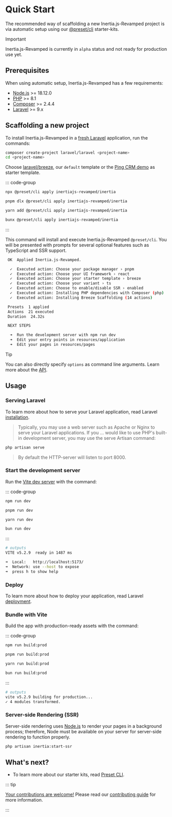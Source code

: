 # Quick Start

The recommended way of scaffolding a new Inertia.js-Revamped project is via automatic setup using our [@preset/cli](https://preset.dev) starter-kits.

> [!IMPORTANT]
> Inertia.js-Revamped is currently in `alpha` status and not ready for production use yet.

## Prerequisites

When using automatic setup, Inertia.js-Revamped has a few requirements:

* [Node.js](https://nodejs.org/en/) >= 18.12.0
* [PHP](https://www.php.net/manual/de/intro-whatis.php) >= 8.1
* [Composer](https://getcomposer.org/) >= 2.4.4
* [Laravel](https://laravel.com/) >= 9.x

## Scaffolding a new project

To install Inertia.js-Revamped in a [fresh Laravel](https://laravel.com/docs/11.x/installation) application, run the commands:

```sh [composer]
composer create-project laravel/laravel <project-name>
cd <project-name>
```

Choose [laravel/breeze](https://github.com/laravel/breeze), our `default` template or the [Ping CRM demo](/guide/getting-started/demo-application) as starter template.

::: code-group

```sh [npm]
npx @preset/cli apply inertiajs-revamped/inertia
```

```sh [pnpm]
pnpm dlx @preset/cli apply inertiajs-revamped/inertia
```

```sh [yarn]
yarn add @preset/cli apply inertiajs-revamped/inertia
```

```sh [bun]
bunx @preset/cli apply inertiajs-revamped/inertia
```

:::

This command will install and execute Inertia.js-Revamped `@preset/cli`. You will be presented with prompts for several optional features such as TypeScript and SSR support.

```sh
 OK  Applied Inertia.js-Revamped.

  ✓  Executed action: Choose your package manager › pnpm
  ✓  Executed action: Choose your UI framework › react
  ✓  Executed action: Choose your starter template › breeze
  ✓  Executed action: Choose your variant › ts
  ✓  Executed action: Choose to enable/disable SSR › enabled
  ✓  Executed action: Installing PHP dependencies with Composer (php)
  ✓  Executed action: Installing Breeze Scaffolding (14 actions)

 Presets  1 applied
 Actions  21 executed
 Duration  24.32s

 NEXT STEPS

  ➜  Run the development server with npm run dev
  ➜  Edit your entry points in resources/application
  ➜  Edit your pages in resources/pages
```

> [!TIP]
> You can also directly specify `options` as command line arguments. Learn more about the [API](/api/preset-cli#options).

## Usage

### Serving Laravel

To learn more about how to serve your Laravel application, read Laravel [installation](https://laravel.com/docs/4.2/quick#installation).

> Typically, you may use a web server such as Apache or Nginx to serve your Laravel applications. If you ... would like to use PHP's built-in development server, you may use the serve Artisan command:

```sh
php artisan serve
```

> By default the HTTP-server will listen to port 8000.

### Start the development server

Run the [Vite dev server](https://vitejs.dev/config/server-options.html) with the command:

::: code-group

```sh [npm]
npm run dev
```

```sh [pnpm]
pnpm run dev
```

```sh [yarn]
yarn run dev
```

```sh [bun]
bun run dev
```

:::

```sh
# outputs
VITE v5.2.9  ready in 1487 ms

➜  Local:   http://localhost:5173/
➜  Network: use --host to expose
➜  press h to show help
```

### Deploy

To learn more about how to deploy your application, read Laravel [deployment](https://laravel.com/docs/11.x/deployment).

### Bundle with Vite

Build the app with production-ready assets with the command:

::: code-group

```sh [npm]
npm run build:prod
```

```sh [pnpm]
pnpm run build:prod
```

```sh [yarn]
yarn run build:prod
```

```sh [bun]
bun run build:prod
```

:::

```sh
# outputs
vite v5.2.9 building for production...
✓ 4 modules transformed.
```

### Server-side Rendering (SSR)

Server-side rendering uses [Node.js](https://nodejs.org/en/) to render your pages in a background process; therefore, Node must be available on your server for server-side rendering to function properly.

```sh
php artisan inertia:start-ssr
```

## What's next?

* To learn more about our starter kits, read [Preset CLI](/api/preset-cli).

::: tip

<ins>Your contributions are welcome!</ins> Please read our [contributing guide](https://github.com/inertiajs-revamped/inertia/blob/main/CONTRIBUTING.md) for more information.

:::

<!--@include: ../../_templates/parts/community.md-->
